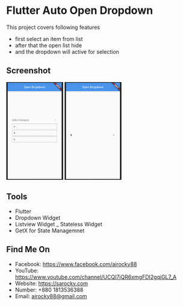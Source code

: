 # Flutter Auto Open Dropdown
This project covers following features
- first select an item from list
- after that the open list hide
- and the dropdown will active for selection

## Screenshot
<img src="screenshot/before select.png" width="30%"> <img src="screenshot/after select.png" width="30%">

## Tools
- Flutter
- Dropdown Widget
- Listview Widget
_ Stateless Widget
- GetX for State Managemnet

## Find Me On
- Facebook: https://www.facebook.com/airocky88
- YouTube: https://www.youtube.com/channel/UCQI7jQR6xmgFDI2gqjGL7_A
- Website: https://sarocky.com
- Number: +880 1813536388
- Email: airocky88@gmail.com
